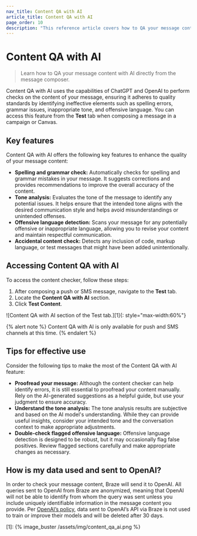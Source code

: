 ```yaml
---
nav_title: Content QA with AI
article_title: Content QA with AI
page_order: 10
description: "This reference article covers how to QA your message content with AI directly from the message composer."
---
```


# Content QA with AI

> Learn how to QA your message content with AI directly from the message composer.

Content QA with AI uses the capabilities of ChatGPT and OpenAI to perform checks on the content of your message, ensuring it adheres to quality standards by identifying ineffective elements such as spelling errors, grammar issues, inappropriate tone, and offensive language. You can access this feature from the **Test** tab when composing a message in a campaign or Canvas.

## Key features

Content QA with AI offers the following key features to enhance the quality of your message content:

- **Spelling and grammar check:** Automatically checks for spelling and grammar mistakes in your message. It suggests corrections and provides recommendations to improve the overall accuracy of the content.
- **Tone analysis:** Evaluates the tone of the message to identify any potential issues. It helps ensure that the intended tone aligns with the desired communication style and helps avoid misunderstandings or unintended offenses.
- **Offensive language detection:** Scans your message for any potentially offensive or inappropriate language, allowing you to revise your content and maintain respectful communication.
- **Accidental content check:** Detects any inclusion of code, markup language, or test messages that might have been added unintentionally.

## Accessing Content QA with AI

To access the content checker, follow these steps:

1. After composing a push or SMS message, navigate to the **Test** tab.
2. Locate the **Content QA with AI** section.
3. Click **Test Content**.

![Content QA with AI section of the Test tab.][1]{: style="max-width:60%"}

{% alert note %}
Content QA with AI is only available for push and SMS channels at this time.
{% endalert %}

## Tips for effective use

Consider the following tips to make the most of the Content QA with AI feature:

- **Proofread your message:** Although the content checker can help identify errors, it is still essential to proofread your content manually. Rely on the AI-generated suggestions as a helpful guide, but use your judgment to ensure accuracy.
- **Understand the tone analysis:** The tone analysis results are subjective and based on the AI model's understanding. While they can provide useful insights, consider your intended tone and the conversation context to make appropriate adjustments.
- **Double-check flagged offensive language:** Offensive language detection is designed to be robust, but it may occasionally flag false positives. Review flagged sections carefully and make appropriate changes as necessary.

## How is my data used and sent to OpenAI?

In order to check your message content, Braze will send it to OpenAI. All queries sent to OpenAI from Braze are anonymized, meaning that OpenAI will not be able to identify from whom the query was sent unless you include uniquely identifiable information in the message content you provide. Per [OpenAI’s policy](https://openai.com/policies/api-data-usage-policies), data sent to OpenAI’s API via Braze is not used to train or improve their models and will be deleted after 30 days.

[1]: {% image_buster /assets/img/content_qa_ai.png %}

